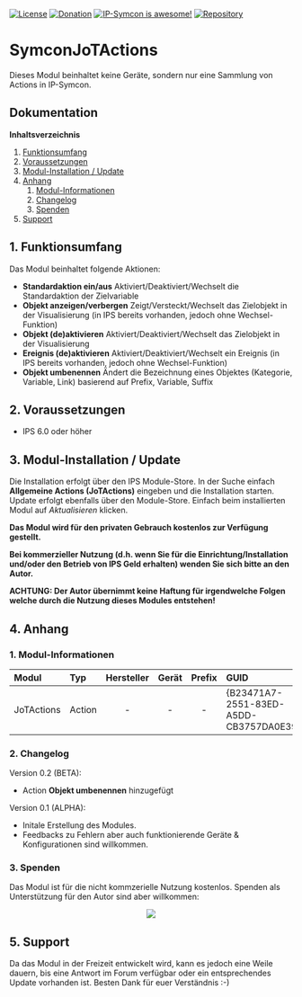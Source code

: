 [![License](https://img.shields.io/badge/License-CC%20BY--NC--SA%204.0-lightgrey)](https://creativecommons.org/licenses/by-nc-sa/4.0/)
[![Donation](https://img.shields.io/badge/Donation-PayPal-ffc43a)](https://www.paypal.com/donate/?hosted_button_id=9M6W4KM34HWMA)
[![IP-Symcon is awesome!](https://img.shields.io/badge/IP--Symcon-6.0-blue.svg)](https://www.symcon.de)
[![Repository](https://img.shields.io/website?down_color=green&down_message=private&label=Git-Repo&up_color=orange&up_message=public&url=https%3A%2F%2Fgithub.com%2Fjotata%2FSymconJoTActions)](https://github.com/jotata/SymconJoTActions)

# SymconJoTActions
Dieses Modul beinhaltet keine Geräte, sondern nur eine Sammlung von Actions in IP-Symcon.

## Dokumentation

**Inhaltsverzeichnis**
1. [Funktionsumfang](#1-funktionsumfang)  
2. [Voraussetzungen](#2-voraussetzungen)  
3. [Modul-Installation / Update](#3-modul-installation--update) 
4. [Anhang](#4-anhang)  
    1. [Modul-Informationen](#1-modul-informationen)
    2. [Changelog](#2-changelog)
    3. [Spenden](#3-spenden)
5. [Support](#5-support)

## 1. Funktionsumfang
Das Modul beinhaltet folgende Aktionen:
- **Standardaktion ein/aus** Aktiviert/Deaktiviert/Wechselt die Standardaktion der Zielvariable
- **Objekt anzeigen/verbergen** Zeigt/Versteckt/Wechselt das Zielobjekt in der Visualisierung (in IPS bereits vorhanden, jedoch ohne Wechsel-Funktion)
- **Objekt (de)aktivieren** Aktiviert/Deaktiviert/Wechselt das Zielobjekt in der Visualisierung
- **Ereignis (de)aktivieren** Aktiviert/Deaktiviert/Wechselt ein Ereignis (in IPS bereits vorhanden, jedoch ohne Wechsel-Funktion)
- **Objekt umbenennen** Ändert die Bezeichnung eines Objektes (Kategorie, Variable, Link) basierend auf Prefix, Variable, Suffix

## 2. Voraussetzungen
 - IPS 6.0 oder höher  

## 3. Modul-Installation / Update
Die Installation erfolgt über den IPS Module-Store. In der Suche einfach **Allgemeine Actions (JoTActions)** eingeben und die Installation starten.
Update erfolgt ebenfalls über den Module-Store. Einfach beim installierten Modul auf *Aktualisieren* klicken.

**Das Modul wird für den privaten Gebrauch kostenlos zur Verfügung gestellt.**

**Bei kommerzieller Nutzung (d.h. wenn Sie für die Einrichtung/Installation und/oder den Betrieb von IPS Geld erhalten) wenden Sie sich bitte an den Autor.**

**ACHTUNG: Der Autor übernimmt keine Haftung für irgendwelche Folgen welche durch die Nutzung dieses Modules entstehen!**

## 4. Anhang
  ### 1. Modul-Informationen
  | Modul      | Typ    | Hersteller | Gerät | Prefix  | GUID                                   |
  | :--------- | :----- | :--------: | :---: | :-----: | :------------------------------------- |
  | JoTActions | Action | -          | -     | -       | {B23471A7-2551-83ED-A5DD-CB3757DA0E39} |

  ### 2. Changelog
  Version 0.2 (BETA):
  - Action **Objekt umbenennen** hinzugefügt
  
  Version 0.1 (ALPHA):  
  - Initale Erstellung des Modules.
  - Feedbacks zu Fehlern aber auch funktionierende Geräte & Konfigurationen sind willkommen.

  ### 3. Spenden    
  Das Modul ist für die nicht kommzerielle Nutzung kostenlos. Spenden als Unterstützung für den Autor sind aber willkommen:  
  <p align="center"><a href="https://www.paypal.com/donate/?hosted_button_id=9M6W4KM34HWMA" target="_blank"><img src="https://www.paypalobjects.com/de_DE/CH/i/btn/btn_donateCC_LG.gif" border="0" /></a></p>

## 5. Support
<!--Fragen, Anregungen, Kritik und Fehler zu diesem Modul können im entsprechenden [Thread des IPS-Forums](https://community.symcon.de/t/modul-coe-knoten-jottacoe-technische-alternative-via-can-over-ethernet-coe) deponiert werden.-->
Da das Modul in der Freizeit entwickelt wird, kann es jedoch eine Weile dauern, bis eine Antwort im Forum verfügbar oder ein entsprechendes Update vorhanden ist. Besten Dank für euer Verständnis :-)

